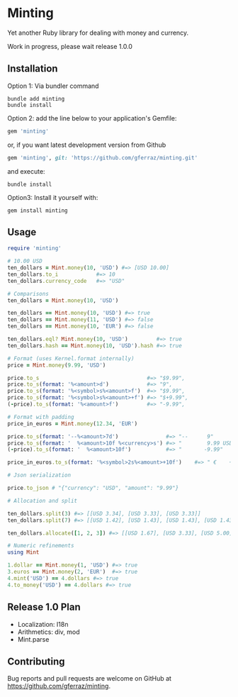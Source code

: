# Minting

Yet another Ruby library for dealing with money and currency.

Work in progress, please wait release 1.0.0

## Installation

Option 1: Via bundler command

```shell
bundle add minting
bundle install
```

Option 2: add the line below to your application's Gemfile:

```ruby
gem 'minting'
```

or, if you want latest development version from Github

```ruby
gem 'minting', git: 'https://github.com/gferraz/minting.git'
```

and execute:

```shell
bundle install
```

Option3: Install it yourself with:

```shell
gem install minting
````

## Usage

```ruby
require 'minting'

# 10.00 USD
ten_dollars = Mint.money(10, 'USD') #=> [USD 10.00]
ten_dollars.to_i            #=> 10
ten_dollars.currency_code   #=> "USD"

# Comparisons
ten_dollars = Mint.money(10, 'USD')

ten_dollars == Mint.money(10, 'USD') #=> true
ten_dollars == Mint.money(11, 'USD') #=> false
ten_dollars == Mint.money(10, 'EUR') #=> false

ten_dollars.eql? Mint.money(10, 'USD')         #=> true
ten_dollars.hash == Mint.money(10, 'USD').hash #=> true

# Format (uses Kernel.format internally)
price = Mint.money(9.99, 'USD')

price.to_s                                  #=> "$9.99",
price.to_s(format: '%<amount>d')            #=> "9",
price.to_s(format: '%<symbol>s%<amount>f')  #=> "$9.99",
price.to_s(format: '%<symbol>s%<amount>+f') #=> "$+9.99",
(-price).to_s(format: '%<amount>f')         #=> "-9.99",

# Format with padding
price_in_euros = Mint.money(12.34, 'EUR')

price.to_s(format: '--%<amount>7d')               #=> "--      9"
price.to_s(format: '  %<amount>10f %<currency>s') #=> "        9.99 USD"
(-price).to_s(format: '  %<amount>10f')           #=> "       -9.99"

price_in_euros.to_s(format: '%<symbol>2s%<amount>+10f')    #=> " €    +12.34"

# Json serialization

price.to_json # "{"currency": "USD", "amount": "9.99"}

# Allocation and split

ten_dollars.split(3) #=> [[USD 3.34], [USD 3.33], [USD 3.33]]
ten_dollars.split(7) #=> [[USD 1.42], [USD 1.43], [USD 1.43], [USD 1.43], [USD 1.43], [USD 1.43], [USD 1.43]]

ten_dollars.allocate([1, 2, 3]) #=> [[USD 1.67], [USD 3.33], [USD 5.00]]

# Numeric refinements
using Mint

1.dollar == Mint.money(1, 'USD') #=> true
3.euros == Mint.money(2, 'EUR')  #=> true
4.mint('USD') == 4.dollars #=> true
4.to_money('USD') == 4.dollars #=> true

```

## Release 1.0 Plan

- Localization: I18n
- Arithmetics: div, mod
- Mint.parse

## Contributing

Bug reports and pull requests are welcome on GitHub at <https://github.com/gferraz/minting>.
